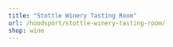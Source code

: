 ```yaml
---
title: "Stottle Winery Tasting Room"
url: /hoodsport/stottle-winery-tasting-room/
shop: wine
---
```

